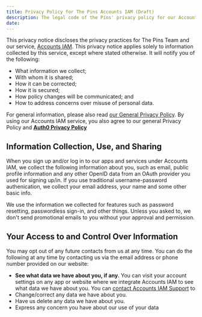 ```yaml
---
title: Privacy Policy for The Pins Accounts IAM (Draft)
description: The legal code of the Pins' privacy policy for our Accounts IAM service.
date: 
---
```


This privacy notice discloses the privacy practices for The Pins Team and our service, [Accounts IAM](https://iam.devhubcentral.ml). This privacy notice applies solely to information collected by this service, except where stated otherwise. It will notify you of the following:

- What information we collect;
- With whom it is shared;
- How it can be corrected;
- How it is secured;
- How policy changes will be communicated; and
- How to address concerns over misuse of personal data.

For general information, please also read [our General Privacy Policy](privacy). By using our Accounts IAM service, you also agree to our general Privacy Policy and **[Auth0 Privacy Policy](https://auth0.com/privacy/)**

## Information Collection, Use, and Sharing 

When you sign up and/or log in to our apps and services under Accounts IAM, we collect the following information about you, such as email, public profile information and any other OpenID data from an OAuth provider you used for signing up/in. If you use traditional username-password authenication, we collect your email address, your name and some other basic info.

We use the information we collected for features such as password resetting, passwordless sign-in, and other things. Unless you asked to, we don't send promotional emails to you without your approval and permission.

## Your Access to and Control Over Information

You may opt out of any future contacts from us at any time. You can do the following at any time by contacting us via the email address or phone number provided on our website:

- **See what data we have about you, if any.** You can visit your account settings on any app or website where we integrate Accounts IAM to see what data we have about you. You can [contact Accounts IAM Support](mailto:support+accounts@madebythepins.tk) to
- Change/correct any data we have about you.
- Have us delete any data we have about you.
- Express any concern you have about our use of your data